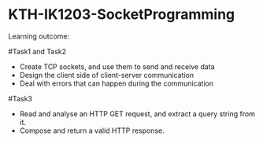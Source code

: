 # KTH-IK1203-SocketProgramming

Learning outcome:

#Task1 and Task2
- Create TCP sockets, and use them to send and receive data
- Design the client side of client-server communication
- Deal with errors that can happen during the communication

#Task3
- Read and analyse an HTTP GET request, and extract a query string from it. 
- Compose and return a valid HTTP response.
